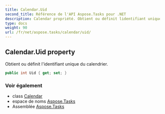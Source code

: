 ```yaml
---
title: Calendar.Uid
second_title: Référence de l'API Aspose.Tasks pour .NET
description: Calendar propriété. Obtient ou définit lidentifiant unique du calendrier.
type: docs
weight: 90
url: /fr/net/aspose.tasks/calendar/uid/
---
```

## Calendar.Uid property

Obtient ou définit l'identifiant unique du calendrier.

```csharp
public int Uid { get; set; }
```

### Voir également

* class [Calendar](../)
* espace de noms [Aspose.Tasks](../../calendar/)
* Assemblée [Aspose.Tasks](../../../)


